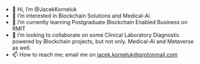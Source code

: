 - 👋 Hi, I’m @JacekKorneluk
- 👀 I’m interested in Blockchain Solutions and Medical-Ai
- 🌱 I’m currently learning Postgraduate Blockchain Enabled Business on RMIT
- 💞️ I’m looking to collaborate on some Clinical Laboratory Diagnostic powered by Blockchain projects, but not only. Medical-Ai and Metaverse as well.
- 📫 How to reach me; email me on jacek.korneluk@protonmail.com

<!---
JacekKorneluk/JacekKorneluk is a ✨ special ✨ repository because its `README.md` (this file) appears on your GitHub profile.
You can click the Preview link to take a look at your changes.
--->
